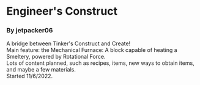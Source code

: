 # Engineer's Construct
### By jetpacker06
A bridge between Tinker's Construct and Create!   
Main feature: the Mechanical Furnace: A block capable of heating a Smeltery, powered by Rotational Force.   
Lots of content planned, such as recipes, items, new ways to obtain items, and maybe a few materials.   
Started 11/6/2022.
